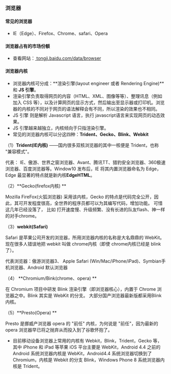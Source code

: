 ### 浏览器

#### 常见的浏览器

- IE（Edge）、Firefox、Chrome、safari、Opera



#### 浏览器占有的市场份额

- 查看网站：[  tongji.baidu.com/data/browser ](浏览器市场)



#### 浏览器内核

- 浏览器内核可分成：**渲染引擎(layout engineer 或者 Rendering Engine)**和 **JS 引擎**。
- 渲染引擎负责取得网页的内容（HTML、XML、图像等等）、整理讯息（例如加入 CSS 等），以及计算网页的显示方式，然后输出至显示器或打印机。浏览器的内核的不同对于网页的语法解释会有不同，所以渲染的效果也不相同。
- JS 引擎 则是解析 Javascript 语言，执行 javascript语言来实现网页的动态效果。
- JS 引擎越来越独立，内核倾向于只指渲染引擎。
- 常见的浏览器内核可以分这四种：**Trident、Gecko、Blink、Webkit**



（1）**Trident(IE内核)** ——国内很多双核浏览器的其中一核便是 Trident，也称 "兼容模式"。

代表： IE、傲游、世界之窗浏览器、Avant、腾讯TT、猎豹安全浏览器、360极速浏览器、百度浏览器等。Window10 发布后，IE 将其内置浏览器命名为 Edge，Edge 最显著的特点就是新内核**EdgeHTML**。



（2）**Gecko(firefox内核) **

 Mozilla FireFox(火狐浏览器) 采用该内核，Gecko 的特点是代码完全公开，因此，其可开发程度很高，全世界的程序员都可以为其编写代码，增加功能。 可惜这几年已经没落了， 比如 打开速度慢、升级频繁、没有长进的队友flash、神一样的对手chrome。



（3）**webkit(Safari)**  

 Safari 是苹果公司开发的浏览器，所用浏览器内核的名称是大名鼎鼎的 WebKit。 现在很多人错误地把 webkit 叫做 chrome内核（即使 chrome内核已经是 blink 了）。

 代表浏览器：傲游浏览器3、 Apple Safari (Win/Mac/iPhone/iPad)、Symbian手机浏览器、Android 默认浏览器



（4） **Chromium/Bink(chrome、opera) **

   在 Chromium 项目中研发 Blink 渲染引擎（即浏览器核心），内置于 Chrome 浏览器之中。Blink 其实是 WebKit 的分支。 大部分国产浏览器最新版都采用Blink内核。



（5）**Presto(Opera) **

  Presto 是挪威产浏览器 opera 的 "前任" 内核，为何说是 "前任"，因为最新的 opera 浏览器早已将之抛弃从而投入到了谷歌怀抱了。



- 目前移动设备浏览器上常用的内核有 Webkit，Blink，Trident，Gecko 等，其中 iPhone 和 iPad 等苹果 iOS 平台主要是 WebKit，Android 4.4 之前的 Android 系统浏览器内核是 WebKit，Android4.4 系统浏览器切换到了Chromium，内核是 Webkit 的分支 Blink，Windows Phone 8 系统浏览器内核是 Trident。